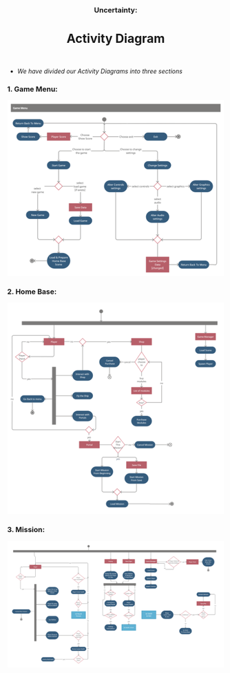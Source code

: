 <br />
<p align="center">
  
  <h3 align="center">Uncertainty:</h3>

  <h1 align="center"> Activity Diagram </h1>
    
<p h2 align="center">
<br />

* *We have divided our Activity Diagrams into three sections*

### 1. Game Menu:   
![Game menu pic](Activity_Diagram_Pictures/Menu_Activity_Diagram.png)

### 2. Home Base: 
![homebase actpic](Activity_Diagram_Pictures/HomeBase_Activity_Diagram.png)

### 3. Mission:
![Mission act](Activity_Diagram_Pictures/Mission_Activity_Diagram.png)

